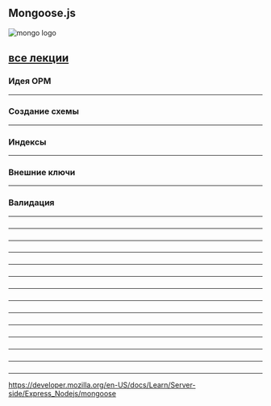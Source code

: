 
## Mongoose.js

![mongo logo](assets/mongoose/mongoose.png)

[все лекции](https://github.com/dmitryweiner/lectures/blob/main/README.md)
---

### Идея ОРМ

---

### Создание схемы

---

### Индексы

---

### Внешние ключи

---

### Валидация

---

###

---

###

---

###

---

###

---

###

---

###

---

###

---

###

---

###

---

###

---

###

---

###

---

###

---
https://developer.mozilla.org/en-US/docs/Learn/Server-side/Express_Nodejs/mongoose